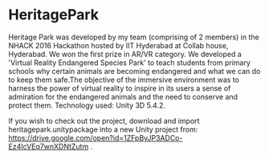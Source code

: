 # HeritagePark
Heritage Park was developed by my team (comprising of 2 members) in the NHACK 2016 Hackathon hosted by IIT Hyderabad at Collab house, Hyderabad. We won the first prize in AR/VR category. We developed a 'Virtual Reality Endangered Species Park' to teach students from primary schools why certain animals are becoming endangered and what we can do to keep them safe.The objective of the immersive environment was to harness the power of virtual reality to inspire in its users a sense of admiration for the endangered animals and the need to conserve and protect them.  Technology used: Unity 3D 5.4.2.

If you wish to check out the project, download and import heritagepark.unitypackage into a new Unity project from: https://drive.google.com/open?id=1ZFpByJP3ADCo-Ez4IcVEq7wnXDNtZutm .
